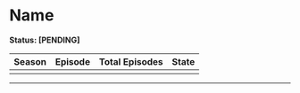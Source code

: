 
# Name

**Status: [PENDING]**

| Season | Episode | Total Episodes | State |
|--------|---------|----------------|-------|
|        |         |                |       |

---

